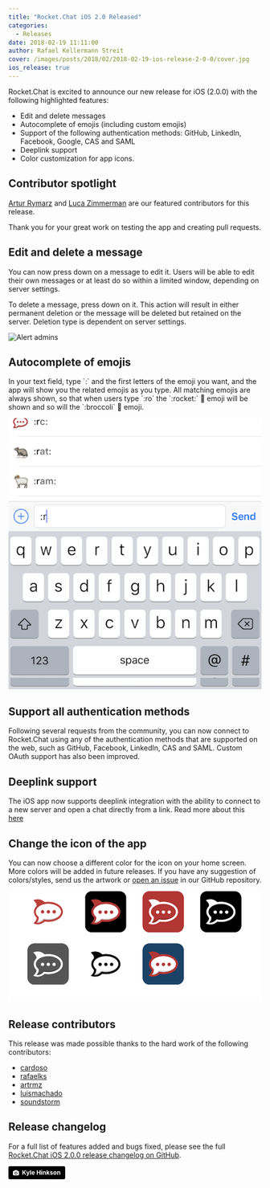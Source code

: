 ```yaml
---
title: "Rocket.Chat iOS 2.0 Released"
categories:
  - Releases
date: 2018-02-19 11:11:00
author: Rafael Kellermann Streit
cover: /images/posts/2018/02/2018-02-19-ios-release-2-0-0/cover.jpg
ios_release: true
---
```


Rocket.Chat is excited to announce our new release for iOS (2.0.0) with the following highlighted features:

- Edit and delete messages
- Autocomplete of emojis (including custom emojis)
- Support of the following authentication methods: GitHub, LinkedIn, Facebook, Google, CAS and SAML
- Deeplink support
- Color customization for app icons.

## Contributor spotlight

 <a target="_blank" href="https://github.com/artrmz">Artur Rymarz</a> and  <a target="_blank" href="https://github.com/soundstorm">Luca Zimmerman</a> are our featured contributors for this release.

 Thank you for your great work on testing the app and creating pull requests.


## Edit and delete a message

<div class="left copy">
<p>
You can now press down on a message to edit it. Users will be able to edit their own messages or at least do so within a limited window, depending on server settings.
</p>
<p>
To delete a message, press down on it. This action will result in either permanent deletion or the message will be deleted but retained on the server. Deletion type is dependent on server settings.
</p>
</div>
<div class="right image">
  <p>
    <img src="/images/posts/2018/03/admin-email-alert.png" alt="Alert admins"/>
  </p>
</div>
<div class="clear"></div>


## Autocomplete of emojis

<div class="left copy">
<p>
In your text field, type `:` and the first letters of the emoji you want, and the app will show you the related emojis as you type. All  matching emojis are always shown, so that when users type `:ro` the `:rocket:` 🚀 emoji will be shown and so will the `:broccoli` 🥦 emoji.
</p>
</div>
<div class="right image">
  <p>
    <img src="/images/posts/2018/02/2018-02-19-ios-release-2-0-0/emoji-autocomplete.png" alt="Emojis Autocomplete"/>
  </p>
</div>
<div class="clear"></div>

## Support all authentication methods

Following several requests from the community, you can now connect to Rocket.Chat using any of the authentication methods that are supported on the web, such as GitHub, Facebook, LinkedIn, CAS and SAML. Custom OAuth support has also been improved.

## Deeplink support

The iOS app now supports deeplink integration with the ability to connect to a new server and open a chat directly from a link. Read more about this <a target="_blank" href="https://rocket.chat/docs/developer-guides/deeplink/">here</a>

## Change the icon of the app

You can now choose a different color for the icon on your home screen. More colors will be added in future releases.
If you have any suggestion of colors/styles, send us the artwork or [open an issue](https://github.com/RocketChat/Rocket.Chat.iOS/issues) in our GitHub repository.

![Icon Variations](/images/posts/2018/02/2018-02-19-ios-release-2-0-0/custom-icons.png)

## Release contributors

This release was made possible thanks to the hard work of the following contributors:

<ul>
  <li><a target="_blank" href="https://github.com/cardoso">cardoso</a></li>
  <li><a target="_blank" href="https://github.com/rafaelks">rafaelks</a></li>
  <li><a target="_blank" href="https://github.com/artrmz">artrmz</a></li>
  <li><a target="_blank" href="https://github.com/luismachado">luismachado</a></li>
  <li><a target="_blank" href="https://github.com/soundstorm">soundstorm</a></li>
</ul>

## Release changelog

For a full list of features added and bugs fixed, please see the full [Rocket.Chat iOS 2.0.0 release changelog on GitHub](https://github.com/RocketChat/Rocket.Chat.iOS/releases/tag/v2.0.0).

<a style="background-color:black;color:white;text-decoration:none;padding:4px 6px;font-family:-apple-system, BlinkMacSystemFont, &quot;San Francisco&quot;, &quot;Helvetica Neue&quot;, Helvetica, Ubuntu, Roboto, Noto, &quot;Segoe UI&quot;, Arial, sans-serif;font-size:12px;font-weight:bold;line-height:1.2;display:inline-block;border-radius:3px;" href="https://unsplash.com/@kajhinkson?utm_medium=referral&amp;utm_campaign=photographer-credit&amp;utm_content=creditBadge" target="_blank" rel="noopener noreferrer" title="Download free do whatever you want high-resolution photos from Kyle Hinkson"><span style="display:inline-block;padding:2px 3px;"><svg xmlns="http://www.w3.org/2000/svg" style="height:12px;width:auto;position:relative;vertical-align:middle;top:-1px;fill:white;" viewBox="0 0 32 32"><title>unsplash-logo</title><path d="M20.8 18.1c0 2.7-2.2 4.8-4.8 4.8s-4.8-2.1-4.8-4.8c0-2.7 2.2-4.8 4.8-4.8 2.7.1 4.8 2.2 4.8 4.8zm11.2-7.4v14.9c0 2.3-1.9 4.3-4.3 4.3h-23.4c-2.4 0-4.3-1.9-4.3-4.3v-15c0-2.3 1.9-4.3 4.3-4.3h3.7l.8-2.3c.4-1.1 1.7-2 2.9-2h8.6c1.2 0 2.5.9 2.9 2l.8 2.4h3.7c2.4 0 4.3 1.9 4.3 4.3zm-8.6 7.5c0-4.1-3.3-7.5-7.5-7.5-4.1 0-7.5 3.4-7.5 7.5s3.3 7.5 7.5 7.5c4.2-.1 7.5-3.4 7.5-7.5z"></path></svg></span><span style="display:inline-block;padding:2px 3px;">Kyle Hinkson</span></a>
